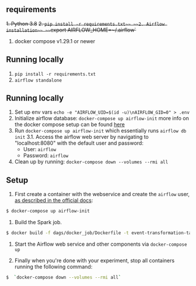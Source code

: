 <!-- TODO: Polish the README docs-->
## requirements

~~1. Python 3.8~~
~~2. `pip install -r requirements.txt~~
~~2. Airflow installation~~
~~`export AIRFLOW_HOME=~/.airflow`~~

 1. docker compose v1.29.1 or newer

## Running locally
1. `pip install -r requirements.txt`
2. `airflow standalone`

## Running locally

1. Set up env vars `echo -e "AIRFLOW_UID=$(id -u)\nAIRFLOW_GID=0" > .env`
2. Initialize airflow database: `docker-compose up airflow-init` more info on the docker compose setup can be found [here](https://airflow.apache.org/docs/apache-airflow/stable/howto/docker-compose/index.html)
3. Run `docker-compose up airflow-init` which essentially runs `airflow db init`
   3.1. Access the airflow web server by navigating to "localhost:8080" with the default user and password:
      - User: `airflow`
      - Password: `airflow`
4. Clean up by running: `docker-compose down --volumes --rmi all`


## Setup
1) First create a container with the webservice and create the `airflow` user, [as described in the official docs](https://airflow.apache.org/docs/apache-airflow/stable/start/docker.html):

```bash
$ docker-compose up airflow-init
```

1) Build the Spark job.

```bash
$ docker build -f dags/docker_job/Dockerfile -t event-transformation-task .
```

1) Start the Airflow web service and other components via `docker-compose up`

2) Finally when you're done with your experiment, stop all containers running the following command:
```bash
$  `docker-compose down --volumes --rmi all`
```